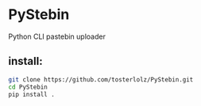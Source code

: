 # PyStebin
Python CLI pastebin uploader

## install:
```bash
git clone https://github.com/tosterlolz/PyStebin.git
cd PyStebin
pip install .
```